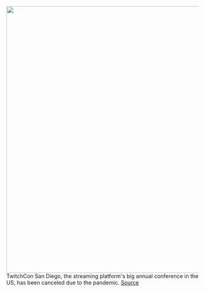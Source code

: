 <img src='https://cdn.vox-cdn.com/thumbor/YSaEj_i3AdHR-gVbehUH8LPvw_U=/0x0:2040x1360/1200x800/filters:focal(857x517:1183x843)/cdn.vox-cdn.com/uploads/chorus_image/image/66953495/acastro_190923_twitch_0003.0.0.jpg' width='700px' /><br/>
TwitchCon San Diego, the streaming platform's big annual conference in the US, has been canceled due to the pandemic.
<a href='https://www.theverge.com/2020/6/18/21175839/twitchcon-2020-san-diego-coronavirus-event-canceled'> Source <a/>